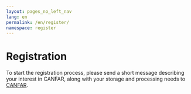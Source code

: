 ```yaml
---
layout: pages_no_left_nav
lang: en
permalink: /en/register/
namespace: register
---
```



# Registration

To start the registration process, please send a short message describing your interest in CANFAR, along with your
storage and processing needs to [CANFAR](mailto:support@canfar.net).
